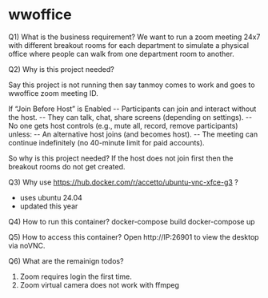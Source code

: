 # wwoffice

Q1) What is the business requirement?
We want to run a zoom meeting 24x7 with different breakout rooms for each department to simulate a physical office where people can walk from one department room to another.

Q2) Why is this project needed?

Say this project is not running then say tanmoy comes to work and goes to wwoffice zoom meeting ID.

If “Join Before Host” is Enabled
 -- Participants can join and interact without the host.
 -- They can talk, chat, share screens (depending on settings).
 -- No one gets host controls (e.g., mute all, record, remove participants) unless:
    -- An alternative host joins (and becomes host).
 -- The meeting can continue indefinitely (no 40-minute limit for paid accounts).

So why is this project needed? If the host does not join first then the breakout rooms do not get created.

Q3) Why use https://hub.docker.com/r/accetto/ubuntu-vnc-xfce-g3 ?
 - uses ubuntu 24.04
 - updated this year

Q4) How to run this container?
docker-compose build
docker-compose up

Q5) How to access this container?
Open http://IP:26901 to view the desktop via noVNC.

Q6) What are the remainign todos?
1. Zoom requires login the first time.
2. Zoom virtual camera does not work with ffmpeg